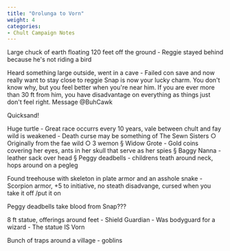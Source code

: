 ```yaml
---
title: "Orolunga to Vorn"
weight: 4
categories:
- Chult Campaign Notes
---
```


Large chuck of earth floating 120 feet off the ground
	- Reggie stayed behind because he's not riding a bird

Heard something large outside, went in a cave
	- Failed con save and now really want to stay close to reggie
		Snap is now your lucky charm. You don't know why, but you feel better when you're near him. If you are ever more than 30 ft from him, you have disadvantage on everything as things just don't feel right.
				Message @BuhCawk

Quicksand!

Huge turtle
	- Great race occurrs every 10 years, vale between chult and fay wild is weakened
	- Death curse may be something of The Sewn Sisters
		○ Originally from the fae wild
		○ 3 wemon
			§ Widow Grote - Gold coins covering her eyes, ants in her skull that serve as her spies
			§ Baggy Nanna - leather sack over head
			§ Peggy deadbells - childrens teath around neck, hops around on a pegleg

Found treehouse with skeleton in plate armor and an asshole snake
	- Scorpion armor, +5 to initiative, no steath disadvange, cursed when you take it off /put it on

Peggy deadbells take blood from Snap???

8 ft statue, offerings around feet - Shield Guardian
	- Was bodyguard for a wizard
	- The statue IS Vorn

Bunch of traps around a village - goblins

